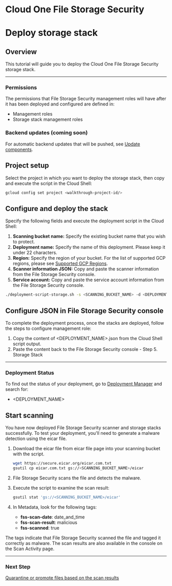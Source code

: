 # Cloud One File Storage Security

# Deploy storage stack

## Overview

<walkthrough-tutorial-duration duration="5"></walkthrough-tutorial-duration>

This tutorial will guide you to deploy the Cloud One File Storage Security storage stack.

--------------------------------

### Permissions

The permissions that File Storage Security management roles will have after it has been deployed and configured are defined in:

* <walkthrough-editor-open-file filePath="management_roles.py">Management roles</walkthrough-editor-open-file>
* <walkthrough-editor-open-file filePath="storage/storage_stack_roles.py">Storage stack management roles</walkthrough-editor-open-file>

### Backend updates (coming soon)

For automatic backend updates that will be pushed, see [Update components](https://cloudone.trendmicro.com/docs/file-storage-security/component-update-gcp/).

## Project setup

Select the project in which you want to deploy the storage stack, then copy and execute the script in the Cloud Shell:

<walkthrough-project-setup></walkthrough-project-setup>

```sh
gcloud config set project <walkthrough-project-id/>
```

## Configure and deploy the stack

Specify the following fields and execute the deployment script in the Cloud Shell:

1. **Scanning bucket name:** Specify the existing bucket name that you wish to protect.
1. **Deployment name:** Specify the name of this deployment. Please keep it under 22 characters.
1. **Region:** Specify the region of your bucket. For the list of supported GCP regions, please see [Supported GCP Regions](https://cloudone.trendmicro.com/docs/file-storage-security/supported-gcp/#GCPRegion).
1. **Scanner information JSON:** Copy and paste the scanner information from the File Storage Security console.
1. **Service account:** Copy and paste the service account information from the File Storage Security console.

```sh
./deployment-script-storage.sh -s <SCANNING_BUCKET_NAME> -d <DEPLOYMENT_NAME> -r <REGION> -i <SCANNER_INFORMATION> -m <SERVICE_ACCOUNT>
```

## Configure JSON in File Storage Security console

To complete the deployment process, once the stacks are deployed, follow the steps to configure management role:

1. Copy the content of <DEPLOYMENT_NAME>.json from the Cloud Shell script output.
1. Paste the content back to the File Storage Security console - Step 5. Storage Stack

--------------------------------

### Deployment Status

To find out the status of your deployment, go to [Deployment Manager](https://console.cloud.google.com/dm) and search for:

* <DEPLOYMENT_NAME>

## Start scanning

You have now deployed File Storage Security scanner and storage stacks successfully. To test your deployment, you'll need to generate a malware detection using the eicar file.

1. Download the eicar file from eicar file page into your scanning bucket with the script.

    ```sh
    wget https://secure.eicar.org/eicar.com.txt
    gsutil cp eicar.com.txt gs://<SCANNING_BUCKET_NAME>/eicar
    ```

1. File Storage Security scans the file and detects the malware.

1. Execute the script to examine the scan result:

    ```sh
    gsutil stat 'gs://<SCANNING_BUCKET_NAME>/eicar'
    ```

1. In Metadata, look for the following tags:
    * **fss-scan-date**: date_and_time
    * **fss-scan-result**: malicious
    * **fss-scanned**: true

The tags indicate that File Storage Security scanned the file and tagged it correctly as malware. The scan results are also available in the console on the Scan Activity page.

--------------------------------

### Next Step

[Quarantine or promote files based on the scan results](https://cloudone.trendmicro.com/docs/file-storage-security/github-sample-code/#post-scan)
